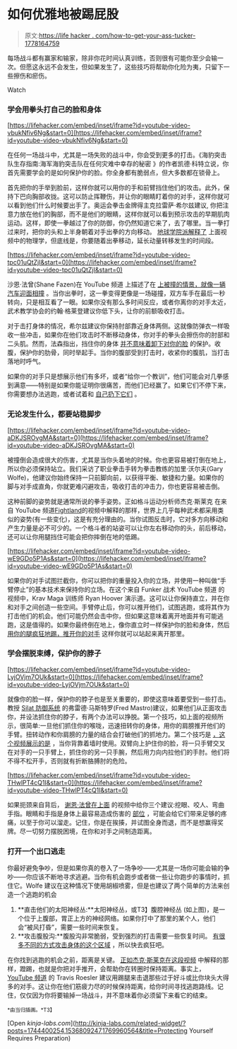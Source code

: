 # 如何优雅地被踢屁股

> 原文:[https://life hacker . com/how-to-get-your-ass-tucker-1778164759](https://lifehacker.com/how-to-get-your-ass-kicked-gracefully-1778164759)

每场战斗都有赢家和输家，除非你花时间认真训练，否则很有可能你至少会输一次。但愿这永远不会发生，但如果发生了，这些技巧将帮助你化险为夷，只留下一些擦伤和瘀伤。

Watch

### **学会用拳头打自己的脸和身体**

 [https://lifehacker.com/embed/inset/iframe?id=youtube-video-vbukNfiv6Ng&start=0](https://lifehacker.com/embed/inset/iframe?id=youtube-video-vbukNfiv6Ng&start=0) 

在任何一场战斗中，尤其是一场失败的战斗中，你会受到更多的打击。《海豹突击队生存指南:海军海豹突击队在任何灾难中幸存的秘密 》的作者凯德·科特立说，你首先需要学会的是如何保护你的脸。你全身都有脆弱点，但大多数都在锁骨上。

首先把你的手举到脸前，这样你就可以用你的手和前臂挡住他们的攻击。此外，保持下巴向胸部收拢。这可以防止挥鞭伤，并让你的眼睛盯着你的对手，这样你就可以看到他们什么时候要出手了。奥运会拳击金牌得主克拉雷萨·希尔兹建议, 你把注意力放在他们的胸部，而不是他们的眼睛，这样你就可以看到预示攻击的早期肌肉运动。这样，即使一拳越过了你的防御，你仍然知道它来了，去了哪里。当一拳打过来时，把你的头和上半身朝着对手出拳的方向移动。 [地球学院派解释了](http://academicearth.org/electives/practical-math-how-to-take-a-punch/) 上面视频中的物理学，但底线是，你要随着出拳移动，延长动量转移发生的时间段。

 [https://lifehacker.com/embed/inset/iframe?id=youtube-video-tpc01uQtZjI&start=0](https://lifehacker.com/embed/inset/iframe?id=youtube-video-tpc01uQtZjI&start=0) 

沙恩·法曾(Shane Fazen)在 YouTube 频道 上描述了在 [上被撞的情景，就像一辆汽车迎面相撞](https://www.youtube.com/watch?v=tpc01uQtZjI) 。当你出拳时，这一拳变得更像是一场碰撞，双方车手在最后一秒转向，只是相互看了一眼。如果你没有那么多时间反应，或者你离你的对手太近，武术教学协会的约翰·格莱登建议你低下头，让你的前额吸收打击。

对于击打身体的情况，希尔兹建议你保持肘部靠近身体两侧。这就像防弹衣一样吸收一些冲击，如果你在他们攻击时不断移动身体，你对手的拳头会擦伤你的肘部和二头肌。然而，法森指出，挡住你的身体 [并不意味着卸下对你的脸](https://www.youtube.com/watch?v=AVe3zYJIges) 的保护。收腹，保护你的肋骨，同时举起手。当你的腹部受到打击时，收紧你的腹肌，当打击落地时呼气。

如果你的对手只是想展示他们有多坏，或者“给你一个教训”，他们可能会对几拳感到满意——特别是如果你能证明你很痛苦，而他们已经赢了。如果它们不停下来，你需要想办法逃跑，或者试着和 [自己扔下它们](https://lifehacker.com/how-to-throw-a-punch-correctly-5829523) 。

### **无论发生什么，都要站稳脚步**

 [https://lifehacker.com/embed/inset/iframe?id=youtube-video-aDKJSROvgMA&start=0](https://lifehacker.com/embed/inset/iframe?id=youtube-video-aDKJSROvgMA&start=0) 

被撞倒会造成很大的伤害，尤其是当你头着地的时候。你也更容易被打倒在地上，所以你必须保持站立。我们采访了职业拳击手转为拳击教练的加里·沃尔夫(Gary Wolfe)，他建议你始终保持一只前脚向前，以获得平衡、敏捷和力量。如果你的脚与对手成直角，你就更难闪避攻击，吸收打击的冲击力，你也更容易被击倒。

这种前脚的姿势就是通常所说的拳手姿势。正如格斗运动分析师杰克·斯莱克 在来自 YouTube 频道[Fightland](https://www.youtube.com/channel/UCVfmHpXONv-LVACBV68tq5Q)的视频中解释的那样，世界上几乎每种武术都采用类似的姿势(有一些变化)，这是有充分理由的。当你试图反击时，它对多方向移动和产生力量是必不可少的。一个格斗者的站姿可以让你左右移动你的头，前后移动，还可以让你用腿挡住可能会把你摔倒在地的低踢。

 [https://lifehacker.com/embed/inset/iframe?id=youtube-video-wE9GDo5P1As&start=0](https://lifehacker.com/embed/inset/iframe?id=youtube-video-wE9GDo5P1As&start=0) 

如果你的对手试图拦截你，你可以把你的重量投入你的立场，并使用一种叫做“手臂停止”的基本技术来保持你的立场。在这个来自 Funker 战术 YouTube 频道 的视频中，Krav Maga 训练师 Ryan Hoover 演示道。这可以让你保持直立，并在你和对手之间创造一些空间。手臂停止后，你可以推开他们，试图逃跑，或将其作为打击他们的机会。他们可能仍然会击中你，但如果这意味着离开地面并有可能逃跑，这是值得的。如果你最终倒在地上，像你直立时一样保护你的脸和身体，然后 [用你的腿疯狂地踢，推开你的对手](https://www.youtube.com/watch?v=ZanhtU4Dnp0) 这样你就可以站起来离开那里。

### **学会摆脱束缚，保护你的脖子**

 [https://lifehacker.com/embed/inset/iframe?id=youtube-video-LyjOVjm7OUk&start=0](https://lifehacker.com/embed/inset/iframe?id=youtube-video-LyjOVjm7OUk&start=0) 

就像你的脸一样，保护你的脖子也是至关重要的，即使这意味着要受到一些打击。教授 [Silat 防御系统](http://www.mastro-silat.be/) 的弗雷德·马斯特罗(Fred Mastro)建议，如果他们从正面攻击你，并设法抓住你的脖子，有两个办法可以挣脱。第一个技巧，如上面的视频所示，很简单:一旦他们抓住你的喉咙，迅速扭转你的身体，用你的肩膀推开他们的手臂。扭转动作和你肩膀的力量的结合会打破他们的抓地力。第二个技巧是 [，这个视频展示的是](https://www.youtube.com/watch?v=d6K5zL6D3oc) ，当你背靠着墙时使用。双臂向上护住你的脸，将一只手臂交叉在对手的一只手臂上，抓住你的另一只手腕，然后用力向内拉他们的手肘。他们将不得不松开手，否则就有折断胳膊肘的危险。

 [https://lifehacker.com/embed/inset/iframe?id=youtube-video-THwlPT4cQ1I&start=0](https://lifehacker.com/embed/inset/iframe?id=youtube-video-THwlPT4cQ1I&start=0) 

如果扼颈来自背后， [谢恩·法曾在上面](https://www.youtube.com/watch?v=THwlPT4cQ1I) 的视频中给你三个建议:挖眼、咬人、弯曲手指。眼睛和手指是身体上最容易造成伤害的 [部位](https://lifehacker.com/basic-self-defense-moves-anyone-can-do-and-everyone-sh-5825528) ，可能会给它们带来足够的疼痛，以至于你可以溜走。记住，你是在挨揍，并试图全身而退，而不是想赢得奖牌。尽一切努力摆脱困境，在你和对手之间制造距离。

### **打开一个出口逃走**

你最好避免争吵，但是如果你真的卷入了一场争吵——尤其是一场你可能会输的争吵——你应该不断地寻求逃避。当你有机会跑步或者做一些让你跑步的事情时，抓住它。Wolfe 建议在这种情况下使用胡椒喷雾，但是也建议了两个简单的方法来创造一个逃跑的机会

1.  **直击他们的太阳神经丛:**太阳神经丛，或T3】腹腔神经丛 (如上图)，是一个位于上腹部，胃正上方的神经网络。如果你打中了那里的某个人，他们会“被风打昏”，需要一些时间来恢复。
2.  **攻击腹股沟:**腹股沟非常脆弱，受到强烈的打击需要一些恢复时间。 [有很多不同的方式攻击身体的这个区域](https://lifehacker.com/improve-your-self-defense-moves-with-this-groin-attack-1617845148) ，所以快去疯狂吧。

在你找到逃跑的机会之前，距离是关键。 [正如杰克·斯莱克在这段视频](https://www.youtube.com/watch?v=eO11bqOrbTY) 中解释的那样，蹬踢，也就是你把对手推开，会帮助你在转圈时保持距离。事实上，[YouTube 频道](https://www.youtube.com/watch?v=8HgoLLezD14) 的 Travis Roesler 建议用踢腿来击退那些过于好斗或比你块头大得多的对手。这让你在他们筋疲力尽的时候保持距离，给你时间寻找逃跑路线。记住，仅仅因为你将要输掉一场战斗，并不意味着你必须留下来看它的结束。

<small>*由当归插画。*T3】</small>

[Open *kinja-labs.com*](http://kinja-labs.com/related-widget/?posts=1744400254,1536809247,1769960564&title=Protecting Yourself Requires Preparation)
